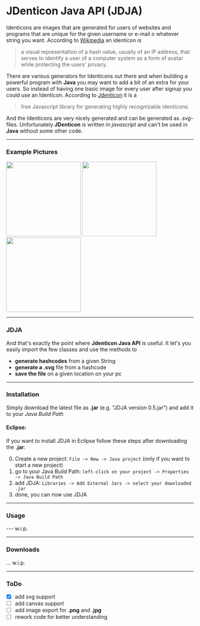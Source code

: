 # JDenticon Java API (JDJA)

Identicons are images that are generated for users of websites and programs that are unique for the given username or e-mail o whatever string you want. According to [Wikipedia](https://en.wikipedia.org/wiki/Identicon) an identicon is

>  a visual representation of a hash value, usually of an IP address, that serves to identify a user of a computer system as a form of avatar while protecting the users' privacy.

There are various generators for Identicons out there and when building a powerful program with **Java** you may want to add a bit of an extra for your users. So instead of having one basic image for every user after signup you could use an Identicon. According to [Jdenticon](http://jdenticon.com/) it is a

> free Javascript library for generating highly recognizable identicons.

And the Identicons are very nicely generated and can be generated as *.svg*-files. Unfortunately **JDenticon** is written in *javascript* and can't be used in **Java** without some other code.

___

### Example Pictures

<img src="https://s31.postimg.org/co8invbpj/Test.png" width="200">
<img src="https://s31.postimg.org/ki9499jif/Test_Number_One.png" width="200">
<img src="https://s31.postimg.org/hpfwp8j5z/Test_Number_Three.png" width="200">


___

### JDJA

And that's exactly the point where **Jdenticon Java API** is useful. It let's you easily import the few classes and use the methods to

- **generate hashcodes** from a given String
- **generate a .svg** file from a hashcode
- **save the file** on a given location on your pc

___

### Installation

Simply download the latest file as **.jar** (e.g. "JDJA version 0.5.jar") and add it to your _Java Build Path_

#### Eclipse:

If you want to install JDJA in Eclipse follow these steps after downloading the **.jar**:

0. Create a new project: `File -> New -> Java project` (only if you want to start a new project)
1. go to your Java Build Path: `left-click on your project -> Properties -> Java Build Path`
2. add JDJA: `Libraries -> Add External Jars -> select your downloaded .jar`
3. done, you can now use JDJA

___

### Usage

--- w.i.p.

___

### Downloads

... w.i.p.

___

### ToDo

- [x] add svg support
- [ ] add canvas support
- [ ] add image export for **.png** and **.jpg**
- [ ] rework code for better understanding
